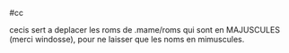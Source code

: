 #cc

cecis sert a deplacer les roms de .mame/roms qui sont en MAJUSCULES
(merci windosse), pour ne laisser que les noms en mimuscules.

